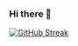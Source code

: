 ### Hi there 👋

<!--
**GaluhApr/GaluhApr** is a ✨ _special_ ✨ repository because its `README.md` (this file) appears on your GitHub profile.

Here are some ideas to get you started:

- 🔭 I’m currently study on State Polytechnic of Jember
- 🌱 I’m currently learning python programming language
- 👯 I’m looking to collaborate on someone
- 🤔 I’m looking for help with python 
- 💬 Ask me about something
- 📫 How to reach me: -
- 😄 Pronouns: -
- ⚡ Fun fact: -
-->

[![GitHub Streak](https://github-readme-streak-stats.herokuapp.com?user=GaluhApr&theme=github-dark&hide_border=true)](https://git.io/streak-stats)
